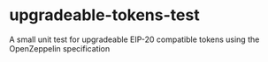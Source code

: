 # upgradeable-tokens-test
A small unit test for upgradeable EIP-20 compatible tokens using the OpenZeppelin specification
